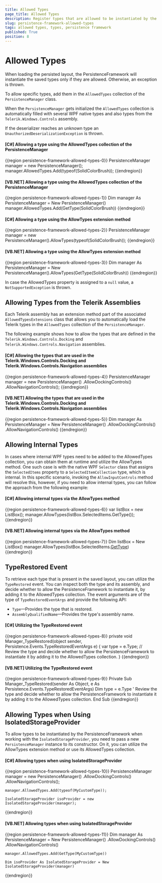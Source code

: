 ```yaml
---
title: Allowed Types
page_title: Allowed Types
description: Register types that are allowed to be instantiated by the deserialization mechanism of PersistenceFramework.
slug: persistence-framework-allowed-types
tags: allowed types, types, persistence framework
published: True
position: 8
---
```


# Allowed Types

When loading the persisted layout, the PersistenceFramework will instantiate the saved types only if they are allowed. Otherwise, an exception is thrown.

To allow specific types, add them in the `AllowedTypes` collection of the `PersistenceManager` class. 

When the `PersistenceManager` gets initialized the `AllowedTypes` collection is automatically filled with several WPF native types and also types from the `Telerik.Windows.Controls` assembly.

If the deserializer reaches an unknown type an `UnauthorizedDeserializationException` is thrown.

#### __[C#] Allowing a type using the AllowedTypes collection of the PersistenceManager__
{{region persistence-framework-allowed-types-0}}
    PersistenceManager manager = new PersistenceManager();
    manager.AllowedTypes.Add(typeof(SolidColorBrush));
{{endregion}}

#### __[VB.NET] Allowing a type using the AllowedTypes collection of the PersistenceManager__
{{region persistence-framework-allowed-types-1}}
    Dim manager As PersistenceManager = New PersistenceManager()
    manager.AllowedTypes.Add(GetType(SolidColorBrush))
{{endregion}}

#### __[C#] Allowing a type using the AllowTypes extension method__
{{region persistence-framework-allowed-types-2}}
    PersistenceManager manager = new PersistenceManager().AllowTypes(typeof(SolidColorBrush));
{{endregion}}

#### __[VB.NET] Allowing a type using the AllowTypes extension method__
{{region persistence-framework-allowed-types-3}}
    Dim manager As PersistenceManager = New PersistenceManager().AllowTypes(GetType(SolidColorBrush))
{{endregion}}

In case the AllowedTypes property is assigned to a `null` value, a `NotSupportedException` is thrown.

## Allowing Types from the Telerik Assemblies 

Each Telerik assembly has an extension method part of the associated `AllowedTypesExtensions` class that allows you to automatically load the Telerik types in the `AllowedTypes` collection of the `PersistenceManager`. 

The following example shows how to allow the types that are defined in the `Telerik.Windows.Controls.Docking` and `Telerik.Windows.Controls.Navigation` assemblies.

#### __[C#] Allowing the types that are used in the Telerik.Windows.Controls.Docking and Telerik.Windows.Controls.Navigation assemblies__
{{region persistence-framework-allowed-types-4}}
    PersistenceManager manager = new PersistenceManager()
        .AllowDockingControls()
        .AllowNavigationControls();
{{endregion}}

#### __[VB.NET] Allowing the types that are used in the Telerik.Windows.Controls.Docking and Telerik.Windows.Controls.Navigation assemblies__
{{region persistence-framework-allowed-types-5}}
    Dim manager As PersistenceManager = New PersistenceManager()
        .AllowDockingControls()
        .AllowNavigationControls()
{{endregion}}

## Allowing Internal Types

In cases where internal WPF types need to be added to the AllowedTypes collection, you can obtain them at runtime and utilize the AllowTypes method. One such case is with the native WPF `Selector` class that assigns the `SelectedItems` property to a `SelectedItemCollection` type, which is internal. In this specific scenario, invoking the `AllowInputControls` method will resolve this, however, if you need to allow internal types, you can follow the approach from the following example:

#### __[C#] Allowing internal types via the AllowTypes method__
{{region persistence-framework-allowed-types-6}}
    var listBox = new ListBox();
    manager.AllowTypes(listBox.SelectedItems.GetType());
{{endregion}}

#### __[VB.NET] Allowing internal types via the AllowTypes method__
{{region persistence-framework-allowed-types-7}}
    Dim listBox = New ListBox()
    manager.AllowTypes(listBox.SelectedItems.[GetType]())
{{endregion}}

## TypeRestored Event

To retrieve each type that is present in the saved layout, you can utilize the `TypeRestored` event. You can inspect both the type and its assembly, and decide whether to allow the PersistenceFramework to instantiate it, by adding it to the AllowedTypes collection. The event arguments are of the type of `TypeRestoredEventArgs` and provide the following API:

* `Type`&mdash;Provides the type that is restored.
* `AssemblyQualifiedName`&mdash;Provides the type's assembly name.

#### __[C#] Utilizing the TypeRestored event__
{{region persistence-framework-allowed-types-8}}
    private void Manager_TypeRestored(object sender, Persistence.Events.TypeRestoredEventArgs e)
    {
        var type = e.Type; // Review the type and decide whether to allow the PersistenceFramework to instantiate it by adding it to the AllowedTypes collection.
    }
{{endregion}}

#### __[VB.NET] Utilizing the TypeRestored event__
{{region persistence-framework-allowed-types-9}}
    Private Sub Manager_TypeRestored(sender As Object, e As Persistence.Events.TypeRestoredEventArgs)
        Dim type = e.Type ' Review the type and decide whether to allow the PersistenceFramework to instantiate it by adding it to the AllowedTypes collection.
    End Sub
{{endregion}}

## Allowing Types when Using IsolatedStorageProvider

To allow types to be instantiated by the PersistenceFramework when working with the `IsolatedStorageProvider`, you need to pass a new `PersistenceManager` instance to its constructor. On it, you can utilize the AllowTypes extension method or use its AllowedTypes collection.

#### __[C#] Allowing types when using IsolatedStorageProvider__
{{region persistence-framework-allowed-types-10}}
    PersistenceManager manager = new PersistenceManager()
        .AllowDockingControls()
        .AllowNavigationControls();
		
	manager.AllowedTypes.Add(typeof(MyCustomType));

    IsolatedStorageProvider isoProvider = new IsolatedStorageProvider(manager);
{{endregion}}

#### __[VB.NET] Allowing types when using IsolatedStorageProvider__
{{region persistence-framework-allowed-types-11}}
    Dim manager As PersistenceManager = New PersistenceManager()
       .AllowDockingControls()
       .AllowNavigationControls()
	   
	manager.AllowedTypes.Add(GetType(MyCustomType))
       
    Dim isoProvider As IsolatedStorageProvider = New IsolatedStorageProvider(manager)
{{endregion}}
